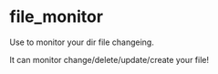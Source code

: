 # file_monitor

Use to monitor your dir file changeing.

It can monitor change/delete/update/create your file!
